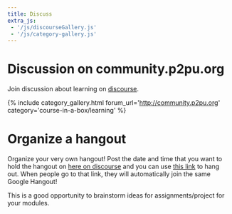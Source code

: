 ```yaml
---
title: Discuss
extra_js:
 - '/js/discourseGallery.js'
 - '/js/category-gallery.js'
---
```

# Discussion on community.p2pu.org

Join discussion about learning on [discourse](http://community.p2pu.org/c/course-in-a-box/learning).

{% include category_gallery.html forum_url='http://community.p2pu.org' category='course-in-a-box/learning' %}

# Organize a hangout

Organize your very own hangout! Post the date and time that you want to hold the hangout on [here on discourse](http://community.p2pu.org/c/course-in-a-box/hangouts) and you can use [this link](https://unhangout.media.mit.edu/h/course-in-a-box) to hang out. When people go to that link, they will automatically join the same Google Hangout!

This is a good opportunity to brainstorm ideas for assignments/project for your modules.
